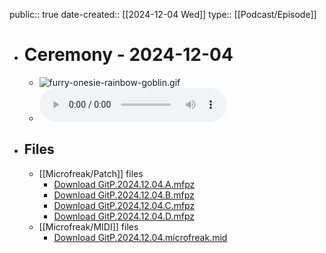 public:: true
date-created:: [[2024-12-04 Wed]]
type:: [[Podcast/Episode]]

- # Ceremony - 2024-12-04
	- ![furry-onesie-rainbow-goblin.gif](../assets/Ceremony/2024/12/04/furry-onesie-rainbow-goblin.gif)
	- ![GitP.2024.12.04.mix.128kbps_CBR.mp3](../assets/Ceremony/2024/12/04/GitP.2024.12.04.mix.128kbps_CBR.mp3)
- ## Files
	- [[Microfreak/Patch]] files
		- [Download GitP.2024.12.04.A.mfpz](https://raw.githubusercontent.com/codekiln/gitpa/main/assets/Ceremony/2024/12/04/GitP.2024.12.04.A.mfpz)
		- [Download GitP.2024.12.04.B.mfpz](https://raw.githubusercontent.com/codekiln/gitpa/main/assets/Ceremony/2024/12/04/GitP.2024.12.04.B.mfpz)
		- [Download GitP.2024.12.04.C.mfpz](https://raw.githubusercontent.com/codekiln/gitpa/main/assets/Ceremony/2024/12/04/GitP.2024.12.04.C.mfpz)
		- [Download GitP.2024.12.04.D.mfpz](https://raw.githubusercontent.com/codekiln/gitpa/main/assets/Ceremony/2024/12/04/GitP.2024.12.04.D.mfpz)
	- [[Microfreak/MIDI]] files
		- [Download GitP.2024.12.04.microfreak.mid](https://raw.githubusercontent.com/codekiln/gitpa/main/assets/Ceremony/2024/12/04/GitP.2024.12.04.microfreak.mid)